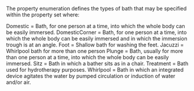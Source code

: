 ﻿The property enumeration defines the types of bath that may be specified within the property set where:

Domestic =	Bath, for one person at a time, into which the whole body can be easily immersed.
DomesticCorner =	Bath, for one person at a time, into which the whole body can be easily immersed and in which the immersion trough is at an angle.
Foot =	Shallow bath for washing the feet.
Jacuzzi =	Whirlpool bath for more than one person
Plunge =	Bath, usually for more than one person at a time, into which the whole body can be easily immersed.
Sitz =	Bath in which a bather sits as in a chair.
Treatment =	Bath used for hydrotherapy purposes.
Whirlpool =	Bath in which an integrated device agitates the water by pumped circulation or induction of water and/or air.